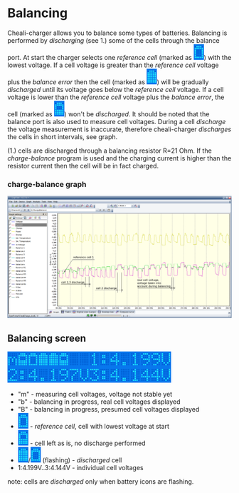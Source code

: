 
# Balancing


Cheali-charger allows you to balance some types of batteries.
Balancing is performed by _discharging_ (see 1.) some of the cells through the balance port.
At start the charger selects one _reference cell_ (marked as ![empty](empty.png)) with the lowest voltage.
If a cell voltage is greater than the _reference cell_ voltage plus the _balance error_ then 
the cell (marked as ![full](full.png)) will be gradually _discharged_ until its voltage goes below the _reference cell_ voltage.
If a cell voltage is lower than the _reference cell_ voltage plus the _balance error_, 
the cell (marked as ![half](half.png)) won't be _discharged_.
It should be noted that the balance port is also used to measure cell voltages. During a cell _discharge_
the voltage measurement is inaccurate, therefore cheali-charger _discharges_ the cells in short intervals, see graph. 

(1.) cells are discharged through a balancing resistor R=21 Ohm. If the _charge-balance_ program is used and the charging current
is higher than the resistor current then the cell will be in fact charged.

### charge-balance graph

![balancing_grapf](balancing_grapf.png)

## Balancing screen

![balancing](balancing.png)

 - "m" - measuring cell voltages, voltage not stable yet
 - "b" - balancing in progress, real cell voltages displayed
 - "B" - balancing in progress, presumed cell voltages displayed
 - ![empty](empty.png) - _reference cell_, cell with lowest voltage at start
 - ![half](half.png) - cell left as is, no discharge performed
 - ![full](full.png)/![empty](empty.png) (flashing) - _discharged_ cell
 - 1:4.199V..3:4.144V - individual cell voltages

note: cells are _discharged_ only when battery icons are flashing.
